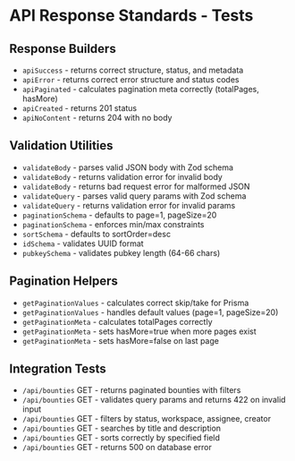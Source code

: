# API Response Standards - Tests

## Response Builders
- `apiSuccess` - returns correct structure, status, and metadata
- `apiError` - returns correct error structure and status codes
- `apiPaginated` - calculates pagination meta correctly (totalPages, hasMore)
- `apiCreated` - returns 201 status
- `apiNoContent` - returns 204 with no body

## Validation Utilities
- `validateBody` - parses valid JSON body with Zod schema
- `validateBody` - returns validation error for invalid body
- `validateBody` - returns bad request error for malformed JSON
- `validateQuery` - parses valid query params with Zod schema
- `validateQuery` - returns validation error for invalid params
- `paginationSchema` - defaults to page=1, pageSize=20
- `paginationSchema` - enforces min/max constraints
- `sortSchema` - defaults to sortOrder=desc
- `idSchema` - validates UUID format
- `pubkeySchema` - validates pubkey length (64-66 chars)

## Pagination Helpers
- `getPaginationValues` - calculates correct skip/take for Prisma
- `getPaginationValues` - handles default values (page=1, pageSize=20)
- `getPaginationMeta` - calculates totalPages correctly
- `getPaginationMeta` - sets hasMore=true when more pages exist
- `getPaginationMeta` - sets hasMore=false on last page

## Integration Tests
- `/api/bounties` GET - returns paginated bounties with filters
- `/api/bounties` GET - validates query params and returns 422 on invalid input
- `/api/bounties` GET - filters by status, workspace, assignee, creator
- `/api/bounties` GET - searches by title and description
- `/api/bounties` GET - sorts correctly by specified field
- `/api/bounties` GET - returns 500 on database error
